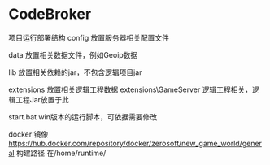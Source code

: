 # CodeBroker
项目运行部署结构
config 放置服务器相关配置文件

data 放置相关数据文件，例如Geoip数据

lib 放置相关依赖的jar，不包含逻辑项目jar

extensions 放置相关逻辑工程数据
  extensions\GameServer 逻辑工程相关，逻辑工程Jar放置于此

start.bat win版本的运行脚本，可依据需要修改

docker 镜像 https://hub.docker.com/repository/docker/zerosoft/new_game_world/general
构建路径 在/home/runtime/

